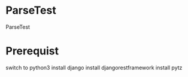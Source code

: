 # ParseTest
ParseTest

# Prerequist
switch to python3
install django
install djangorestframework
install pytz
